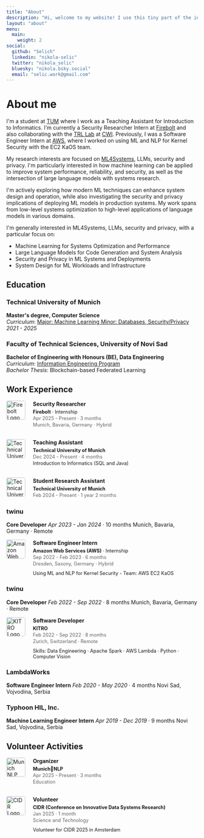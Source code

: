 ```yaml
---
title: "About"
description: "Hi, welcome to my website! I use this tiny part of the internet to share my thoughts about ML4Systems, LLMs, security and privacy. I also plan on writing about history, philosophy, and linguistics."
layout: "about"
menu:
  main:
    weight: 2
social:
  github: "Selich"
  linkedin: "nikola-selic"
  twitter: "nikola_selic"
  bluesky: "nikola.bsky.social"
  email: "selic.work@gmail.com"
---
```


# About me

I'm a student at [TUM](https://www.tum.de/) where I work as a Teaching Assistant for Introduction to Informatics. I'm currently a Security Researcher Intern at [Firebolt](https://www.firebolt.io/) and also collaborating with the [TRL Lab](https://trl-lab.github.io/) at [CWI](https://www.cwi.nl/). Previously, I was a Software Engineer Intern at [AWS](https://aws.amazon.com/), where I worked on using ML and NLP for Kernel Security with the EC2 KaOS team. 

My research interests are focused on [ML4Systems](https://ml4sys.org/), LLMs, security and privacy. I'm particularly interested in how machine learning can be applied to improve system performance, reliability, and security, as well as the intersection of large language models with systems research. 

I'm actively exploring how modern ML techniques can enhance system design and operation, while also investigating the security and privacy implications of deploying ML models in production systems. My work spans from low-level systems optimization to high-level applications of language models in various domains.

I'm generally interested in ML4Systems, LLMs, security and privacy, with a particular focus on:
- Machine Learning for Systems Optimization and Performance  
- Large Language Models for Code Generation and System Analysis
- Security and Privacy in ML Systems and Deployments
- System Design for ML Workloads and Infrastructure


## Education

### Technical University of Munich
**Master's degree, Computer Science**  
*Curriculum*: [Major: Machine Learning Minor: Databases, Security/Privacy](https://www.cit.tum.de/en/cit/studies/degree-programs/master-informatics/)  
*2021 - 2025*

### Faculty of Technical Sciences, University of Novi Sad
**Bachelor of Engineering with Honours (BE), Data Engineering**  
*Curriculum*: [Information Engineering Program](https://stari.ftn.uns.ac.rs/n515410363/information-engineering)  
*Bachelor Thesis*: Blockchain-based Federated Learning

## Work Experience

<div style="display: flex; align-items: flex-start; margin-bottom: 20px;">
  <div style="flex-shrink: 0; margin-right: 20px;">
    <img src="https://images.crunchbase.com/image/upload/c_pad,h_256,w_256,f_auto,q_auto:eco,dpr_1/v1397181395/7ca4a65b5df5f85cc2bc7e2e6e0e0cf4.png" alt="Firebolt Logo" style="width: 50px; height: auto; border-radius: 4px;">
  </div>
  <div style="flex-grow: 1;">
    <h4 style="margin-top: 0; margin-bottom: 5px;">Security Researcher</h4>
    <p style="margin-top: 0; margin-bottom: 2px; font-size: 0.9em;"><strong>Firebolt</strong> · Internship</p>
    <p style="margin-top: 0; margin-bottom: 2px; font-size: 0.9em; color: #666;">Apr 2025 - Present · 3 months</p>
    <p style="margin-top: 0; margin-bottom: 10px; font-size: 0.9em; color: #666;">Munich, Bavaria, Germany · Hybrid</p>
  </div>
</div>

<div style="display: flex; align-items: flex-start; margin-bottom: 20px;">
  <div style="flex-shrink: 0; margin-right: 20px;">
    <img src="https://upload.wikimedia.org/wikipedia/commons/c/c8/Logo_of_the_Technical_University_of_Munich.svg" alt="Technical University of Munich Logo" style="width: 50px; height: auto; border-radius: 4px;">
  </div>
  <div style="flex-grow: 1;">
    <h4 style="margin-top: 0; margin-bottom: 5px;">Teaching Assistant</h4>
    <p style="margin-top: 0; margin-bottom: 2px; font-size: 0.9em;"><strong>Technical University of Munich</strong></p>
    <p style="margin-top: 0; margin-bottom: 2px; font-size: 0.9em; color: #666;">Dec 2024 - Present · 4 months</p>
    <p style="margin-top: 0; margin-bottom: 10px; font-size: 0.9em;">Introduction to Informatics (SQL and Java)</p>
  </div>
</div>

<div style="display: flex; align-items: flex-start; margin-bottom: 20px;">
  <div style="flex-shrink: 0; margin-right: 20px;">
    <img src="https://upload.wikimedia.org/wikipedia/commons/c/c8/Logo_of_the_Technical_University_of_Munich.svg" alt="Technical University of Munich Logo" style="width: 50px; height: auto; border-radius: 4px;">
  </div>
  <div style="flex-grow: 1;">
    <h4 style="margin-top: 0; margin-bottom: 5px;">Student Research Assistant</h4>
    <p style="margin-top: 0; margin-bottom: 2px; font-size: 0.9em;"><strong>Technical University of Munich</strong></p>
    <p style="margin-top: 0; margin-bottom: 2px; font-size: 0.9em; color: #666;">Feb 2024 - Present · 1 year 2 months</p>
  </div>
</div>

### twinu
**Core Developer**
*Apr 2023 - Jan 2024* · 10 months
Munich, Bavaria, Germany · Remote

<div style="display: flex; align-items: flex-start; margin-bottom: 20px;">
  <div style="flex-shrink: 0; margin-right: 20px;">
    <img src="https://upload.wikimedia.org/wikipedia/commons/9/93/Amazon_Web_Services_Logo.svg" alt="Amazon Web Services (AWS) Logo" style="width: 50px; height: auto; border-radius: 4px;">
  </div>
  <div style="flex-grow: 1;">
    <h4 style="margin-top: 0; margin-bottom: 5px;">Software Engineer Intern</h4>
    <p style="margin-top: 0; margin-bottom: 2px; font-size: 0.9em;"><strong>Amazon Web Services (AWS)</strong> · Internship</p>
    <p style="margin-top: 0; margin-bottom: 2px; font-size: 0.9em; color: #666;">Sep 2022 - Feb 2023 · 6 months</p>
    <p style="margin-top: 0; margin-bottom: 10px; font-size: 0.9em; color: #666;">Dresden, Saxony, Germany · Hybrid</p>
    <p style="margin-top: 0; margin-bottom: 0; font-size: 0.9em;">Using ML and NLP for Kernel Security - Team: AWS EC2 KaOS</p>
  </div>
</div>

### twinu
**Core Developer**
*Feb 2022 - Sep 2022* · 8 months
Munich, Bavaria, Germany · Remote

<div style="display: flex; align-items: flex-start; margin-bottom: 20px;">
  <div style="flex-shrink: 0; margin-right: 20px;">
    <img src="https://assets-global.website-files.com/62556985827691ddcbe8f689/62556dc71fd98539f45170f3_KITRO_logo_black.svg" alt="KITRO Logo" style="width: 50px; height: auto; border-radius: 4px;">
  </div>
  <div style="flex-grow: 1;">
    <h4 style="margin-top: 0; margin-bottom: 5px;">Software Developer</h4>
    <p style="margin-top: 0; margin-bottom: 2px; font-size: 0.9em;"><strong>KITRO</strong></p>
    <p style="margin-top: 0; margin-bottom: 2px; font-size: 0.9em; color: #666;">Feb 2022 - Sep 2022 · 8 months</p>
    <p style="margin-top: 0; margin-bottom: 10px; font-size: 0.9em; color: #666;">Zurich, Switzerland · Remote</p>
    <p style="margin-top: 0; margin-bottom: 0; font-size: 0.9em;">Skills: Data Engineering · Apache Spark · AWS Lambda · Python · Computer Vision</p>
  </div>
</div>

### LambdaWorks
**Software Engineer Intern**
*Feb 2020 - May 2020* · 4 months
Novi Sad, Vojvodina, Serbia

### Typhoon HIL, Inc.
**Machine Learning Engineer Intern**
*Apr 2019 - Dec 2019* · 9 months
Novi Sad, Vojvodina, Serbia

## Volunteer Activities

<div style="display: flex; align-items: flex-start; margin-bottom: 20px;">
  <div style="flex-shrink: 0; margin-right: 20px;">
    <img src="https://cidrdb.org/cidr2025/images/cidr2025-logo.svg" alt="Munich NLP Logo" style="width: 50px; height: auto; border-radius: 4px;">
  </div>
  <div style="flex-grow: 1;">
    <h4 style="margin-top: 0; margin-bottom: 5px;">Organizer</h4>
    <p style="margin-top: 0; margin-bottom: 2px; font-size: 0.9em;"><strong>Munich🥨NLP</strong></p>
    <p style="margin-top: 0; margin-bottom: 2px; font-size: 0.9em; color: #666;">Apr 2025 - Present · 3 months</p>
    <p style="margin-top: 0; margin-bottom: 10px; font-size: 0.9em; color: #666;">Education</p>
  </div>
</div>

<div style="display: flex; align-items: flex-start; margin-bottom: 20px;">
  <div style="flex-shrink: 0; margin-right: 20px;">
    <img src="https://cidrdb.org/cidr2025/images/cidr2025-logo.svg" alt="CIDR Logo" style="width: 50px; height: auto; border-radius: 4px;">
  </div>
  <div style="flex-grow: 1;">
    <h4 style="margin-top: 0; margin-bottom: 5px;">Volunteer</h4>
    <p style="margin-top: 0; margin-bottom: 2px; font-size: 0.9em;"><strong>CIDR (Conference on Innovative Data Systems Research)</strong></p>
    <p style="margin-top: 0; margin-bottom: 2px; font-size: 0.9em; color: #666;">Jan 2025 · 1 month</p>
    <p style="margin-top: 0; margin-bottom: 10px; font-size: 0.9em; color: #666;">Science and Technology</p>
    <p style="margin-top: 0; margin-bottom: 0; font-size: 0.9em;">Volunteer for CIDR 2025 in Amsterdam</p>
  </div>
</div>

